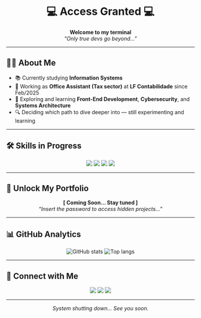 <!-- HEADER -->
<h1 align="center">💻 Access Granted 💻</h1>
<p align="center">
  <b>Welcome to my terminal</b> <br>
  <i>"Only true devs go beyond..."</i>
</p>

---

<!-- ABOUT -->
## 👨‍💻 About Me  
- 📚 Currently studying **Information Systems**  
- 🏢 Working as **Office Assistant (Tax sector)** at **LF Contabilidade** since Feb/2025  
- 🌱 Exploring and learning **Front-End Development**, **Cybersecurity**, and **Systems Architecture**  
- 🔍 Deciding which path to dive deeper into — still experimenting and learning  

---

<!-- SKILLS -->
## 🛠 Skills in Progress  
<p align="center">
  <img src="https://img.shields.io/badge/HTML5-in%20progress-orange?logo=html5" />
  <img src="https://img.shields.io/badge/CSS3-in%20progress-blue?logo=css3" />
  <img src="https://img.shields.io/badge/JavaScript-in%20progress-yellow?logo=javascript" />
  <img src="https://img.shields.io/badge/Java-in%20progress-red?logo=java" />
</p>

---

<!-- PORTFOLIO PLACEHOLDER -->
## 🔐 Unlock My Portfolio  
<p align="center">
  <b>[ Coming Soon... Stay tuned ]</b> <br>
  <i>“Insert the password to access hidden projects...”</i>
</p>

---

<!-- GITHUB STATS -->
## 📊 GitHub Analytics  
<p align="center">
  <img src="https://github-readme-stats.vercel.app/api?username=FelipeWal&show_icons=true&theme=radical" alt="GitHub stats" />
  <img src="https://github-readme-stats.vercel.app/api/top-langs/?username=FelipeWal&layout=compact&theme=radical" alt="Top langs" />
</p>

---

<!-- CONTACT -->
## 📡 Connect with Me  
<p align="center">
  <a href="mailto:lipewaldrigues@gmail.com"><img src="https://img.shields.io/badge/Email-D14836?logo=gmail&logoColor=white" /></a>
  <a href="https://www.linkedin.com/in/lipe-waldrigues-7899472b2"><img src="https://img.shields.io/badge/LinkedIn-0077B5?logo=linkedin&logoColor=white" /></a>
  <a href="https://instagram.com/lipe.waldrigues"><img src="https://img.shields.io/badge/Instagram-E4405F?logo=instagram&logoColor=white" /></a>
</p>

---

<!-- FOOTER -->
<p align="center">
  <i>System shutting down... See you soon.</i>
</p>
